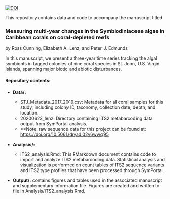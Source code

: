 [![DOI](https://zenodo.org/xxxxxxx.svg)](https://doi.org/xxxxx)

This repository contains data and code to accompany the manuscript titled

### Measuring multi-year changes in the Symbiodiniaceae algae in Caribbean corals on coral-depleted reefs

by Ross Cunning, Elizabeth A. Lenz, and Peter J. Edmunds

In this manuscript, we present a three-year time series tracking the algal symbionts in tagged colonies of nine coral species in St. John, U.S. Virgin Islands, spanning major biotic and abiotic disturbances. 

#### Repository contents:
    
* **Data/:**
    + STJ_Metadata_2017_2019.csv: Metadata for all coral samples for this study, including colony ID, taxonomy, collection date, depth, and location.
    + 20200623_lenz: Directory containing ITS2 metabarcoding data output from SymPortal analysis.
    + **Note: raw sequence data for this project can be found at: https://doi.org/10.5061/dryad.02v6wwq95
    
* **Analysis/:** 
    + ITS2_analysis.Rmd: This RMarkdown document contains code to import and analyze ITS2 metabarcoding data. Statistical analysis and visualization is performed on count tables of ITS2 sequence variants and ITS2 type profiles that have been processed through SymPortal.
    
* **Output/:** contains figures and tables used in the associated manuscript and supplementary information file. Figures are created and written to file in Analysis/ITS2_analysis.Rmd.